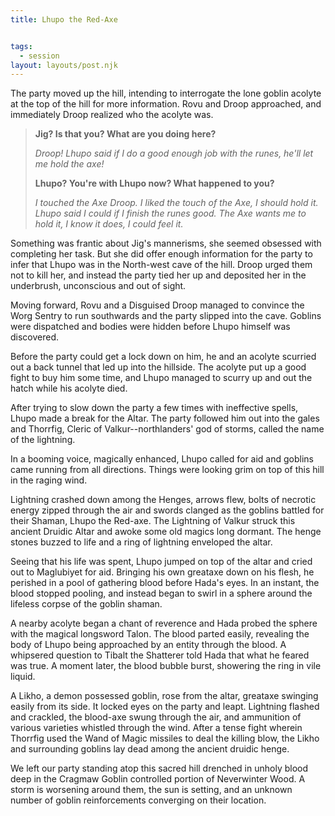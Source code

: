 ```yaml
---
title: Lhupo the Red-Axe


tags:
  - session
layout: layouts/post.njk
---
```


The party moved up the hill, intending to interrogate the lone goblin acolyte at the top of the hill for more information. Rovu and Droop approached, and immediately Droop realized who the acolyte was.

> **Jig? Is that you? What are you doing here?**
>
> _Droop! Lhupo said if I do a good enough job with the runes, he'll let me hold the axe!_
>
> **Lhupo? You're with Lhupo now? What happened to you?**
>
> _I touched the Axe Droop. I liked the touch of the Axe, I should hold it. Lhupo said I could if I finish the runes good. The Axe wants me to hold it, I know it does, I could feel it._

Something was frantic about Jig's mannerisms, she seemed obsessed with completing her task. But she did offer enough information for the party to infer that Lhupo was in the North-west cave of the hill. Droop urged them not to kill her, and instead the party tied her up and deposited her in the underbrush, unconscious and out of sight.

Moving forward, Rovu and a Disguised Droop managed to convince the Worg Sentry to run southwards and the party slipped into the cave. Goblins were dispatched and bodies were hidden before Lhupo himself was discovered.

Before the party could get a lock down on him, he and an acolyte scurried out a back tunnel that led up into the hillside. The acolyte put up a good fight to buy him some time, and Lhupo managed to scurry up and out the hatch while his acolyte died.

After trying to slow down the party a few times with ineffective spells, Lhupo made a break for the Altar. The party followed him out into the gales and Thorrfig, Cleric of Valkur--northlanders' god of storms, called the name of the lightning.

In a booming voice, magically enhanced, Lhupo called for aid and goblins came running from all directions. Things were looking grim on top of this hill in the raging wind.

Lightning crashed down among the Henges, arrows flew, bolts of necrotic energy zipped through the air and swords clanged as the goblins battled for their Shaman, Lhupo the Red-axe. The Lightning of Valkur struck this ancient Druidic Altar and awoke some old magics long dormant. The henge stones buzzed to life and a ring of lightning enveloped the altar. 

Seeing that his life was spent, Lhupo jumped on top of the altar and cried out to Maglubiyet for aid. Bringing his own greataxe down on his flesh, he perished in a pool of gathering blood before Hada's eyes. In an instant, the blood stopped pooling, and instead began to swirl in a sphere around the lifeless corpse of the goblin shaman.

A nearby acolyte began a chant of reverence and Hada probed the sphere with the magical longsword Talon. The blood parted easily, revealing the body of Lhupo being approached by an entity through the blood. A whipsered question to Tibalt the Shatterer told Hada that what he feared was true. A moment later, the blood bubble burst, showering the ring in vile liquid.

A Likho, a demon possessed goblin, rose from the altar, greataxe swinging easily from its side. It locked eyes on the party and leapt. Lightning flashed and crackled, the blood-axe swung through the air, and ammunition of various varieties whistled through the wind. After a tense fight wherein Thorrfig used the Wand of Magic missiles to deal the killing blow, the Likho and surrounding goblins lay dead among the ancient druidic henge.

We left our party standing atop this sacred hill drenched in unholy blood deep in the Cragmaw Goblin controlled portion of Neverwinter Wood. A storm is worsening around them, the sun is setting, and an unknown number of goblin reinforcements converging on their location.
